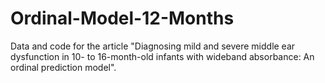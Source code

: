 # Ordinal-Model-12-Months
Data and code for the article "Diagnosing mild and severe middle ear dysfunction in 10- to 16-month-old infants with wideband absorbance: An ordinal prediction model".
